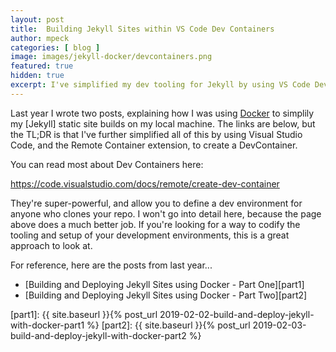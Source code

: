 ```yaml
---
layout: post
title:  Building Jekyll Sites within VS Code Dev Containers
author: mpeck
categories: [ blog ]
image: images/jekyll-docker/devcontainers.png
featured: true
hidden: true
excerpt: I've simplified my dev tooling for Jekyll by using VS Code Dev Containers
---
```


Last year I wrote two posts, explaining how I was using [Docker][docker] to simplily my [Jekyll] static site builds on my local machine. The links are below, but the TL;DR is that I've further simplified all of this by using Visual Studio Code, and the Remote Container extension, to create a DevContainer.

You can read most about Dev Containers here:

<https://code.visualstudio.com/docs/remote/create-dev-container>

They're super-powerful, and allow you to define a dev environment for anyone who clones your repo. I won't go into detail here, because the page above does a much better job. If you're looking for a way to codify the tooling and setup of your development environments, this is a great approach to look at.

For reference, here are the posts from last year... 

- [Building and Deploying Jekyll Sites using Docker - Part One][part1]
- [Building and Deploying Jekyll Sites using Docker - Part Two][part2]


[docker]: https://www.docker.com/
[part1]: {{ site.baseurl }}{% post_url 2019-02-02-build-and-deploy-jekyll-with-docker-part1 %}
[part2]: {{ site.baseurl }}{% post_url 2019-02-03-build-and-deploy-jekyll-with-docker-part2 %}

